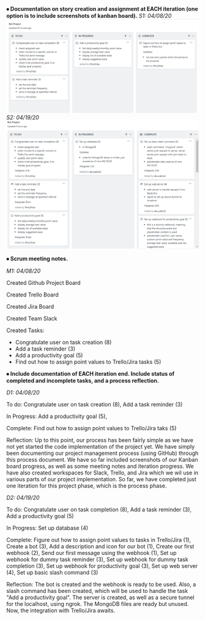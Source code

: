 **⦁	Documentation on story creation and assignment at EACH iteration (one option is to include screenshots of kanban board).**
*S1: 04/08/20*
![Kanban Board 04/08/20](https://github.com/ebuczek525/SSW-345-Bot-Project/blob/master/2020-04-08%2013_09_45-Bot%20Project.png)
*S2: 04/19/20*
![Kanban Board 04/19/20](https://github.com/ebuczek525/SSW-345-Bot-Project/blob/master/345_bot_kanban_s2.PNG)

**⦁	Scrum meeting notes.**

*M1: 04/08/20*

Created Github Project Board

Created Trello Board

Created Jira Board

Created Team Slack

Created Tasks:
  - Congratulate user on task creation (8) 
  - Add a task reminder (3)
  - Add a productivity goal (5) 
  - Find out how to assign point values to Trello/Jira tasks (5)


**⦁	Include documentation of EACH iteration end. Include status of completed and incomplete tasks, and a process reflection.**

*D1: 04/08/20*

To do: Congratulate user on task creation (8), Add a task reminder (3)

In Progress: Add a productivity goal (5), 

Complete: Find out how to assign point values to Trello/Jira taks (5)

Reflection: Up to this point, our process has been fairly simple as we have not yet started the code implementation of the project yet. We have simply been documenting our project management process (using GitHub) through this process document. We have so far included screenshots of our Kanban board progress, as well as some meeting notes and iteration progress. We have also created workspaces for Slack, Trello, and Jira which we wil use in various parts of our project implementation. So far, we have completed just one iteration for this project phase, which is the process phase. 

*D2: 04/19/20*

To do: Congratulate user on task completion (8), Add a task reminder (3), Add a productivity goal (5)

In Progress: Set up database (4)

Complete: Figure out how to assign point values to tasks in Trello/Jira (1), Create a bot (3), Add a description and icon for our bot (1), Create our first webhook (2), Send our first message using the webhook (1), Set up webhook for dummy task reminder (3), Set up webhook for dummy task completion (3), Set up webhook for productivity goal (3), Set up web server (4), Set up basic slash command (3)

Reflection: The bot is created and the webhook is ready to be used. Also, a slash command has been created, which will be used to handle the task "Add a productivity goal". The server is created, as well as a secure tunnel for the localhost, using ngrok. The MongoDB files are ready but unused. Now, the integration with Trello/Jira awaits. 
